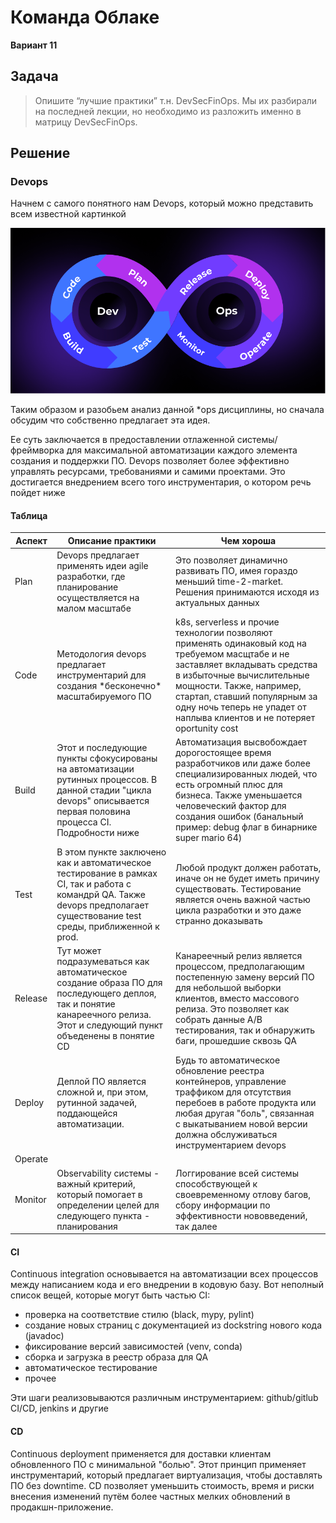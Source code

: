 # Команда Облаке

**Вариант 11**

## Задача

>Опишите “лучшие практики” т.н. DevSecFinOps. Мы их разбирали на последней лекции, но необходимо из разложить именно в матрицу DevSecFinOps.

## Решение 

### Devops

Начнем с самого понятного нам Devops, который можно представить всем известной картинкой

![Красивая картинка](media/image.png)

Таким образом и разобьем анализ данной *ops дисциплины, но сначала обсудим что собственно предлагает эта идея. 

Ее суть заключается в предоставлении отлаженной системы/фреймворка для максимальной автоматизации каждого элемента создания и поддержки ПО. Devops позволяет более эффективно управлять ресурсами, требованиями  и самими проектами. Это достигается внедрением всего того инструментария, о котором речь пойдет ниже

#### Таблица

| Аспект | Описание практики | Чем хороша|  
|---|---|---|
| Plan| Devops предлагает применять идеи agile разработки, где планирование осуществляется на малом масштабе | Это позволяет динамично развивать ПО, имея гораздо меньший time-2-market. Решения принимаются исходя из актуальных данных |
| Code | Методология devops предлагает инструментарий для создания \*бесконечно\* масштабируемого ПО | k8s, serverless и прочие технологии позволяют применять одинаковый код на требуемом масщтабе и не заставляет вкладывать средства в избыточные вычислительные мощности. Также, например, стартап, ставший популярным за одну ночь теперь не упадет от наплыва клиентов и не потеряет oportunity cost| 
| Build| Этот и последующие пункты сфокусированы на автоматизации рутинных процессов. В данной стадии "цикла devops" описывается первая половина процесса CI. Подробности ниже| Автоматизация высвобождает дорогостоящее время разработчиков или даже более специализированных людей, что есть огромный плюс для бизнеса. Также уменьшается человеческий фактор для создания ошибок (банальный пример: debug флаг в бинарнике super mario 64) |
| Test| В этом пункте заключено как и автоматическое тестирование в рамках CI, так и работа с командрй QA. Также devops предполагает существование test среды, приближенной к prod. | Любой продукт должен работать, иначе он не будет иметь причину существовать. Тестирование является очень важной частью цикла разработки и это даже странно доказывать |
| Release| Тут может подразумеваться как автоматическое создание образа ПО для последующего деплоя, так и понятие канареечного релиза. Этот и следующий пункт объеденены в понятие CD | Канареечный релиз является процессом, предполагающим постепенную замену версий ПО для небольшой выборки клиентов, вместо массового релиза. Это позволяет как собрать данные A/B тестирования, так и обнаружить баги, прошедшие сквозь QA |
| Deploy| Деплой ПО является сложной и, при этом, рутинной задачей, поддающейся автоматизации.  |Будь то автоматическое обновление реестра контейнеров, управление траффиком для отсутствия перебоев в работе продукта или любая другая "боль", связанная с выкатыванием новой версии должна обслуживаться инструментарием devops | 
| Operate| | | 
| Monitor| Observability системы - важный критерий, который помогает в определении целей для следующего пункта - планирования | Логгирование всей системы способствующей к своевременному отлову багов, сбору информации по эффективности нововведений, так далее | 

#### CI

Continuous integration основывается на автоматизации всех процессов между написанием кода и его внедрении в кодовую базу. Вот неполный список вещей, которые могут быть частью CI:

- проверка на соответствие стилю (black, mypy, pylint)
- создание новых страниц с документацией из dockstring нового кода (javadoc)
- фиксирование версий зависимостей (venv, conda)
- сборка и загрузка в реестр образа для QA
- автоматическое тестирование
- прочее

Эти шаги реализовываются различным инструментарием: github/gitlub CI/CD, jenkins и другие

#### CD

Continuous deployment применяется для доставки клиентам обновленного ПО с минимальной "болью". Этот принцип применяет инструментарий, который предлагает виртуализация, чтобы доставлять ПО без downtime. CD позволяет уменьшить стоимость, время и риски внесения изменений путём более частных мелких обновлений в продакшн-приложение.  